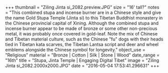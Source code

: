 +++
thumbnail = "Ziling Jinta si_2082.preview.JPG"
size = "16' tall?"
notes = "This combined stupa and incense burner are in a Chinese style and give the name Gold Stupa Temple (Jinta si) to this Tibetan Buddhist monastery in the Chinese provincial capital of Xining. Although the combined stupa and incense burner appear to be made of bronze or some other non-precious metal, it was probably once covered in gold-leaf. Note the mix of Chinese and Tibetan material culture, such as the Chinese \"fu\" dogs with their heads tied in Tibetan kata scarves, the Tibetan Lantsa script and deer and wheel emblems alongside the Chinese symbol for longevity."
object_use = "Religious"
material = "Bronze | Cotton | Silk | Stone | Wood"
date_range = "16th"
title = "Stupa, Jinta Temple | Engaging Digital Tibet"
image = "Ziling Jinta si_2082.2000x2000.JPG"
date = "2016-05-04 17:53:41.296631"
+++

